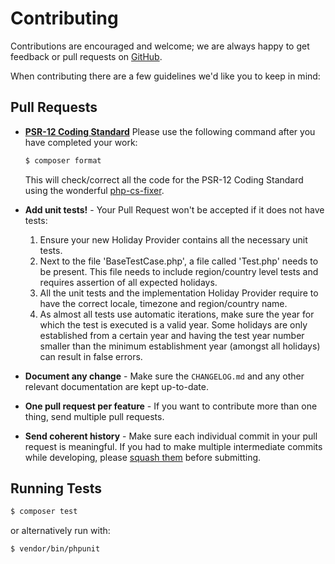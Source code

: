 # Contributing

Contributions are encouraged and welcome; we are always happy to get feedback or pull requests
on [GitHub](https://github.com/azuyalabs/yasumi).

When contributing there are a few guidelines we'd like you to keep in mind:

## Pull Requests

- **[PSR-12 Coding Standard](https://www.php-fig.org/psr/psr-12/)**
  Please use the following command after you have completed your work:

  ``` bash
  $ composer format
  ```

  This will check/correct all the code for the PSR-12 Coding Standard using the
  wonderful [php-cs-fixer](https://cs.symfony.com).

- **Add unit tests!** - Your Pull Request won't be accepted if it does not have tests:

    1. Ensure your new Holiday Provider contains all the necessary unit tests.
    2. Next to the file '<REGIONNAME>BaseTestCase.php', a file called '<REGIONNAME>Test.php' needs to be present. This
       file needs to include region/country level tests and requires assertion of all expected holidays.
    3. All the unit tests and the implementation Holiday Provider require to have the correct locale, timezone and
       region/country name.
    4. As almost all tests use automatic iterations, make sure the year for which the test is executed is a valid year.
       Some holidays are only established from a certain year and having the test year number smaller than the minimum
       establishment year (amongst all holidays) can result in false errors.

- **Document any change** - Make sure the `CHANGELOG.md` and any other relevant documentation are kept up-to-date.

- **One pull request per feature** - If you want to contribute more than one thing, send multiple pull requests.

- **Send coherent history** - Make sure each individual commit in your pull request is meaningful. If you had to make
  multiple intermediate commits while developing,
  please [squash them](https://www.git-scm.com/book/en/v2/Git-Tools-Rewriting-History#_changing_multiple) before
  submitting.

## Running Tests

``` bash
$ composer test
```

or alternatively run with:

``` bash
$ vendor/bin/phpunit
```
